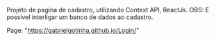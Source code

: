 Projeto de pagina de cadastro, utilizando Context API, ReactJs.
OBS: E possivel interligar um banco de dados ao cadastro.

Page: "https://gabrielgotinha.github.io/Login/"
